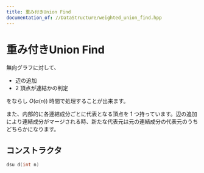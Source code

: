```yaml
---
title: 重み付きUnion Find
documentation_of: //DataStructure/weighted_union_find.hpp
---
```



# 重み付きUnion Find
無向グラフに対して、

- 辺の追加
- $2$ 頂点が連結かの判定

をならし $O(\alpha(n))$ 時間で処理することが出来ます。

また、内部的に各連結成分ごとに代表となる頂点を $1$ つ持っています。辺の追加により連結成分がマージされる時、新たな代表元は元の連結成分の代表元のうちどちらかになります。

## コンストラクタ

```cpp
dsu d(int n)
```